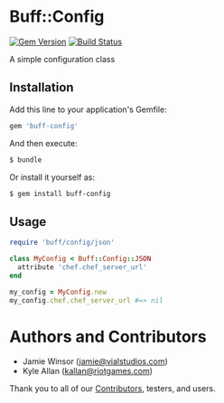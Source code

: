 # Buff::Config

[![Gem Version](https://badge.fury.io/rb/buff-config.svg)](http://badge.fury.io/rb/buff-config) [![Build Status](https://travis-ci.org/berkshelf/buff-config.svg?branch=master)](https://travis-ci.org/berkshelf/buff-config)

A simple configuration class

## Installation

Add this line to your application's Gemfile:

```ruby
gem 'buff-config'
```

And then execute:

```sh
$ bundle
```

Or install it yourself as:

```sh
$ gem install buff-config
```

## Usage

```ruby
require 'buff/config/json'

class MyConfig < Buff::Config::JSON
  attribute 'chef.chef_server_url'
end

my_config = MyConfig.new
my_config.chef.chef_server_url #=> nil
```

# Authors and Contributors

- Jamie Winsor ([jamie@vialstudios.com](mailto:jamie@vialstudios.com))
- Kyle Allan ([kallan@riotgames.com](mailto:kallan@riotgames.com))

Thank you to all of our [Contributors](https://github.com/berkshelf/buff-config/graphs/contributors), testers, and users.
